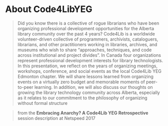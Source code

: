 # About Code4LibYEG

> Did you know there is a collective of rogue librarians who have been organizing professional development opportunities for the Alberta library community over the past 4 years? Code4Lib is a worldwide volunteer-driven collective of programmers, archivists, cataloguers, librarians, and other practitioners working in libraries, archives, and museums who wish to share “approaches, techniques, and code across institutional and project divides”. In Canada four organizations represent professional development interests for library technologists. In this presentation, we reflect on the years of organizing meetings, workshops, conference, and social events as the local Code4Lib YEG Edmonton chapter. We will share lessons learned from organizing events on a virtually zero budget and memorable moments of peer-to-peer learning. In addition, we will also discuss our thoughts on growing the library technology community across Alberta, especially as it relates to our commitment to the philosophy of organizing without formal structure

> from the **Embracing Anarchy? A Code4Lib YEG Retrospective** session description at Netspeed 2017
